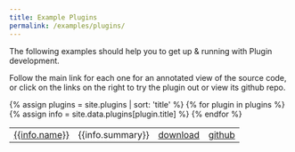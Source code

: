 ```yaml
---
title: Example Plugins
permalink: /examples/plugins/
---
```


The following examples should help you to get up & running with Plugin development.

Follow the main link for each one for an annotated view of the source code, or click on the links on the right to try the plugin out or view its github repo.

<table>
  <tbody>
  {% assign plugins = site.plugins | sort: 'title' %}
  {% for plugin in plugins %}
    {% assign info = site.data.plugins[plugin.title] %}
    <tr>
      <td><a href="{{plugin.url}}">{{info.name}}</a></td>
      <td>{{info.summary}}</td>
      <td><a href="/downloads/plugins/{{plugin.title}}.zip">download</a></td>
      <td><a href="https://github.com/BohemianCoding/plugins.examples.{{plugin.name}}">github</a></td>
    <tr>
  {% endfor %}
  </tbody>
</table>
